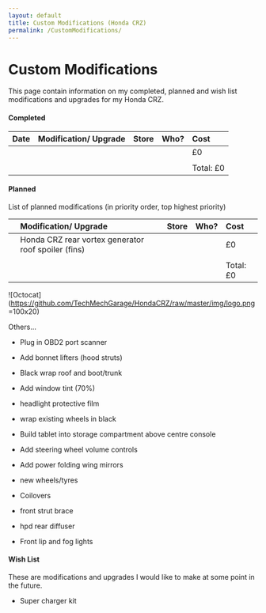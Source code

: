 ```yaml
---
layout: default
title: Custom Modifications (Honda CRZ)
permalink: /CustomModifications/
---
```


# Custom Modifications

This page contain information on my completed, planned and wish list modifications and upgrades for my Honda CRZ.


#### Completed

| Date | Modification/ Upgrade  | Store | Who? | Cost | 
|:-----|:------|:-----|:------|:-----|
|  |  |  |  | £0 | 
|  |  |  |  |    | 
|  |  |  |  | Total: £0 | 


#### Planned

List of planned modifications (in priority order, top highest priority)


|  | Modification/ Upgrade  | Store | Who? | Cost | 
|:-----|:------|:-----|:------|:-----|
|  | Honda CRZ rear vortex generator roof spoiler (fins) |  |  | £0 | 
|  |  |  |  |    | 
|  |  |  |  | Total: £0 | 

![Octocat](https://github.com/TechMechGarage/HondaCRZ/raw/master/img/logo.png =100x20)




Others...


* Plug in OBD2 port scanner

* Add bonnet lifters (hood struts)

* Black wrap roof and boot/trunk
* Add window tint (70%)
* headlight protective film

* wrap existing wheels in black

* Build tablet into storage compartment above centre console
* Add steering wheel volume controls
* Add power folding wing mirrors

* new wheels/tyres
* Coilovers
* front strut brace

* hpd rear diffuser 
* Front lip and fog lights


#### Wish List

These are modifications and upgrades I would like to make at some point in the future.

* Super charger kit


